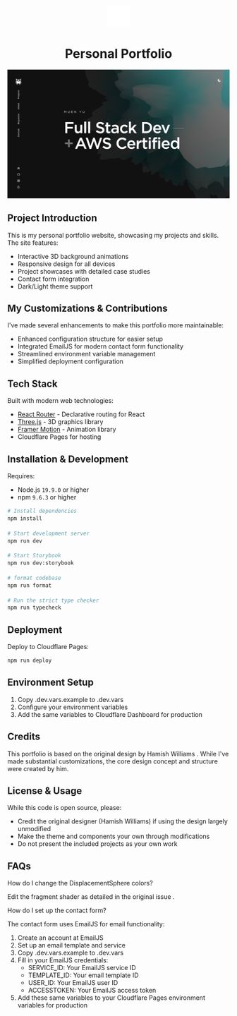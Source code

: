 <p align="center">
  <img src="/public/favicon.svg" width="50" alt="Logo" />
</p>
<h1 align="center">Personal Portfolio</h1>

[![Site preview](/public/site-preview.png)](https://me.mashiro.best)

## Project Introduction

This is my personal portfolio website, showcasing my projects and skills. The site features:

- Interactive 3D background animations
- Responsive design for all devices
- Project showcases with detailed case studies
- Contact form integration
- Dark/Light theme support

## My Customizations & Contributions

I've made several enhancements to make this portfolio more maintainable:

- Enhanced configuration structure for easier setup
- Integrated EmailJS for modern contact form functionality
- Streamlined environment variable management
- Simplified deployment configuration

## Tech Stack

Built with modern web technologies:

- [React Router](https://reactrouter.com/) - Declarative routing for React
- [Three.js](https://threejs.org/) - 3D graphics library
- [Framer Motion](https://www.framer.com/motion/) - Animation library
- Cloudflare Pages for hosting

## Installation & Development

Requires:

- Node.js `19.9.0` or higher
- npm `9.6.3` or higher

```bash
# Install dependencies
npm install

# Start development server
npm run dev

# Start Storybook
npm run dev:storybook

# format codebase
npm run format

# Run the strict type checker
npm run typecheck
```

## Deployment

Deploy to Cloudflare Pages:

```bash
npm run deploy
```

## Environment Setup

1. Copy .dev.vars.example to .dev.vars
2. Configure your environment variables
3. Add the same variables to Cloudflare Dashboard for production

## Credits

This portfolio is based on the original design by Hamish Williams . While I've made substantial customizations, the core design concept and structure were created by him.

## License & Usage

While this code is open source, please:

- Credit the original designer (Hamish Williams) if using the design largely unmodified
- Make the theme and components your own through modifications
- Do not present the included projects as your own work

## FAQs

How do I change the DisplacementSphere colors?

Edit the fragment shader as detailed in the original issue .

How do I set up the contact form?

The contact form uses EmailJS for email functionality:

1. Create an account at EmailJS
2. Set up an email template and service
3. Copy .dev.vars.example to .dev.vars
4. Fill in your EmailJS credentials:
   - SERVICE_ID: Your EmailJS service ID
   - TEMPLATE_ID: Your email template ID
   - USER_ID: Your EmailJS user ID
   - ACCESSTOKEN: Your EmailJS access token
5. Add these same variables to your Cloudflare Pages environment variables for production
